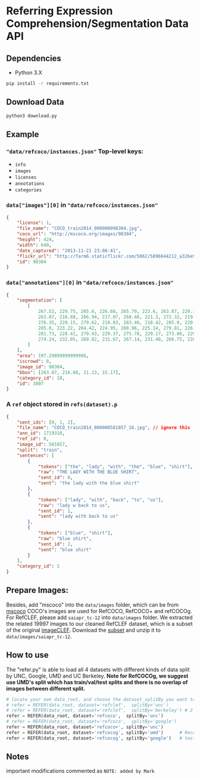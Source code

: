 # Referring Expression Comprehension/Segmentation Data API

## Dependencies

-   Python 3.X

```bash
pip install -r requirements.txt
```

## Download Data

```bash
python3 download.py
```

## Example

### `"data/refcoco/instances.json"` Top-level keys:

-   `info`
-   `images`
-   `licenses`
-   `annotations`
-   `categories`

### `data["images"][0]` in `"data/refcoco/instances.json"`

```json
{
    "license": 1,
    "file_name": "COCO_train2014_000000098304.jpg",
    "coco_url": "http://mscoco.org/images/98304",
    "height": 424,
    "width": 640,
    "date_captured": "2013-11-21 23:06:41",
    "flickr_url": "http://farm6.staticflickr.com/5062/5896644212_a326e96ea9_z.jpg",
    "id": 98304
}
```

### `data["annotations"][0]` in `"data/refcoco/instances.json"`

```json
{
    "segmentation": [
        [
            267.52, 229.75, 265.6, 226.68, 265.79, 223.6, 263.87, 220.15,
            263.87, 216.88, 266.94, 217.07, 268.48, 221.3, 272.32, 219.95,
            276.35, 220.15, 279.62, 218.03, 283.46, 218.42, 285.0, 220.92,
            285.0, 223.22, 284.42, 224.95, 280.96, 225.14, 279.81, 226.48,
            281.73, 228.41, 279.43, 229.37, 275.78, 229.17, 273.86, 229.56,
            274.24, 232.05, 269.82, 231.67, 267.14, 231.48, 266.75, 228.6
        ]
    ],
    "area": 197.29899999999986,
    "iscrowd": 0,
    "image_id": 98304,
    "bbox": [263.87, 216.88, 21.13, 15.17],
    "category_id": 18,
    "id": 3007
}
```

### A `ref` object stored in `refs(dataset).p`

```json
{
    "sent_ids": [0, 1, 2],
    "file_name": "COCO_train2014_000000581857_16.jpg", // ignore this
    "ann_id": 1719310,
    "ref_id": 0,
    "image_id": 581857,
    "split": "train",
    "sentences": [
        {
            "tokens": ["the", "lady", "with", "the", "blue", "shirt"],
            "raw": "THE LADY WITH THE BLUE SHIRT",
            "sent_id": 0,
            "sent": "the lady with the blue shirt"
        },
        {
            "tokens": ["lady", "with", "back", "to", "us"],
            "raw": "lady w back to us",
            "sent_id": 1,
            "sent": "lady with back to us"
        },
        {
            "tokens": ["blue", "shirt"],
            "raw": "blue shirt",
            "sent_id": 2,
            "sent": "blue shirt"
        }
    ],
    "category_id": 1
}
```

## Prepare Images:

Besides, add "mscoco" into the `data/images` folder, which can be from [mscoco](http://mscoco.org/dataset/#overview)
COCO's images are used for RefCOCO, RefCOCO+ and refCOCOg.
For RefCLEF, please add `saiapr_tc-12` into `data/images` folder. We extracted the related 19997 images to our cleaned RefCLEF dataset, which is a subset of the original [imageCLEF](http://imageclef.org/SIAPRdata). Download the [subset](https://bvisionweb1.cs.unc.edu/licheng/referit/data/images/saiapr_tc-12.zip) and unzip it to `data/images/saiapr_tc-12`.

## How to use

The "refer.py" is able to load all 4 datasets with different kinds of data split by UNC, Google, UMD and UC Berkeley.
**Note for RefCOCOg, we suggest use UMD's split which has train/val/test splits and there is no overlap of images between different split.**

```python
# locate your own data_root, and choose the dataset_splitBy you want to use
# refer = REFER(data_root, dataset='refclef',  splitBy='unc')
# refer = REFER(data_root, dataset='refclef',  splitBy='berkeley') # 2 train and 1 test images missed
refer = REFER(data_root, dataset='refcoco',  splitBy='unc')
# refer = REFER(data_root, dataset='refcoco',  splitBy='google')
refer = REFER(data_root, dataset='refcoco+', splitBy='unc')
refer = REFER(data_root, dataset='refcocog', splitBy='umd')      # Recommended, including train/val/test
refer = REFER(data_root, dataset='refcocog', splitBy='google')   # test split not released yet
```

## Notes

important modifications commented as `NOTE: added by Mark`
